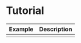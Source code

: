 # Tutorial

| Example                       | Description                 |
| ---------------------------------------| ----------------------------|
|       | |
